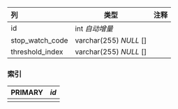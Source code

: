 | 列              | 类型                   | 注释 |
| :-------------- | ---------------------- | ---- |
| id              | int *自动增量*         |      |
| stop_watch_code | varchar(255) *NULL* [] |      |
| threshold_index | varchar(255) *NULL* [] |      |

### 索引

| PRIMARY | *id* |
| :------ | ---- |
|         |      |